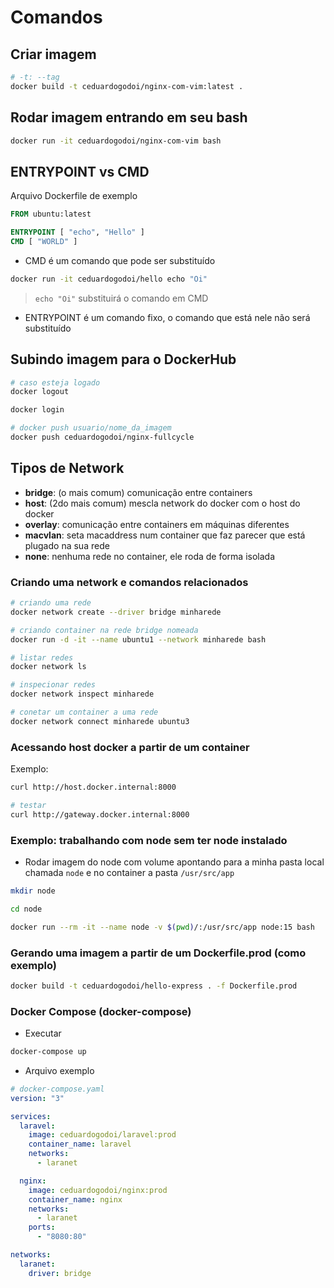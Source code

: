 # Comandos

## Criar imagem

```bash
# -t: --tag
docker build -t ceduardogodoi/nginx-com-vim:latest .
```

## Rodar imagem entrando em seu bash

```bash
docker run -it ceduardogodoi/nginx-com-vim bash
```

## ENTRYPOINT vs CMD

Arquivo Dockerfile de exemplo

```Dockerfile
FROM ubuntu:latest

ENTRYPOINT [ "echo", "Hello" ]
CMD [ "WORLD" ]
```

- CMD é um comando que pode ser substituído

```bash
docker run -it ceduardogodoi/hello echo "Oi"
```

> `echo "Oi"` substituirá o comando em CMD

- ENTRYPOINT é um comando fixo, o comando que está nele não será substituído

## Subindo imagem para o DockerHub

```bash
# caso esteja logado
docker logout

docker login

# docker push usuario/nome_da_imagem
docker push ceduardogodoi/nginx-fullcycle
```

## Tipos de Network

- **bridge**: (o mais comum) comunicação entre containers
- **host**: (2do mais comum) mescla network do docker com o host do docker
- **overlay**: comunicação entre containers em máquinas diferentes
- **macvlan**: seta macaddress num container que faz parecer que está plugado na sua rede
- **none**: nenhuma rede no container, ele roda de forma isolada

### Criando uma network e comandos relacionados

```bash
# criando uma rede
docker network create --driver bridge minharede

# criando container na rede bridge nomeada
docker run -d -it --name ubuntu1 --network minharede bash

# listar redes
docker network ls

# inspecionar redes
docker network inspect minharede

# conetar um container a uma rede
docker network connect minharede ubuntu3
```

### Acessando host docker a partir de um container

Exemplo:

```bash
curl http://host.docker.internal:8000

# testar
curl http://gateway.docker.internal:8000
```

### Exemplo: trabalhando com node sem ter node instalado

- Rodar imagem do node com volume apontando para a minha pasta local chamada `node` e no container a pasta `/usr/src/app`

```bash
mkdir node

cd node

docker run --rm -it --name node -v $(pwd)/:/usr/src/app node:15 bash
```

### Gerando uma imagem a partir de um Dockerfile.prod (como exemplo)

```bash
docker build -t ceduardogodoi/hello-express . -f Dockerfile.prod
```

### Docker Compose (docker-compose)

- Executar

```bash
docker-compose up
```

- Arquivo exemplo

```yaml
# docker-compose.yaml
version: "3"

services:
  laravel:
    image: ceduardogodoi/laravel:prod
    container_name: laravel
    networks:
      - laranet

  nginx:
    image: ceduardogodoi/nginx:prod
    container_name: nginx
    networks:
      - laranet
    ports:
      - "8080:80"

networks:
  laranet:
    driver: bridge
```
